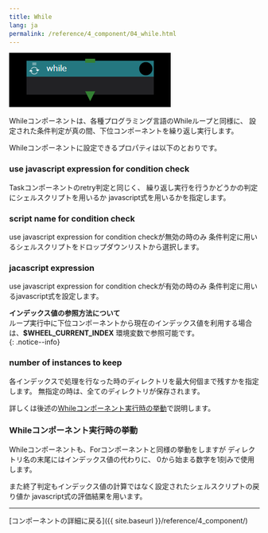 ```yaml
---
title: While
lang: ja
permalink: /reference/4_component/04_while.html
---
```


![img](./img/while.png "while")


Whileコンポーネントは、各種プログラミング言語のWhileループと同様に、
設定された条件判定が真の間、下位コンポーネントを繰り返し実行します。

Whileコンポーネントに設定できるプロパティは以下のとおりです。

### use javascript expression for condition check
Taskコンポーネントのretry判定と同じく、
繰り返し実行を行うかどうかの判定にシェルスクリプトを用いるか
javascript式を用いるかを指定します。

### script name for condition check
use javascript expression for condition checkが無効の時のみ
条件判定に用いるシェルスクリプトをドロップダウンリストから選択します。

### jacascript expression
use javascript expression for condition checkが有効の時のみ
条件判定に用いるjavascript式を設定します。

__インデックス値の参照方法について__  
ループ実行中に下位コンポーネントから現在のインデックス値を利用する場合は、__$WHEEL_CURRENT_INDEX__ 環境変数で参照可能です。  
{: .notice--info}

### number of instances to keep
各インデックスで処理を行なった時のディレクトリを最大何個まで残すかを指定します。
無指定の時は、全てのディレクトリが保存されます。

詳しくは後述の[Whileコンポーネント実行時の挙動](#whileコンポーネント実行時の挙動)で説明します。

### Whileコンポーネント実行時の挙動
Whileコンポーネントも、Forコンポーネントと同様の挙動をしますが
ディレクトリ名の末尾にはインデックス値の代わりに、
0から始まる数字を1刻みで使用します。

また終了判定もインデックス値の計算ではなく設定されたシェルスクリプトの戻り値か
javascript式の評価結果を用います。

--------
[コンポーネントの詳細に戻る]({{ site.baseurl }}/reference/4_component/)


